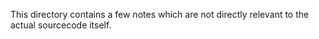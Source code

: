 This directory contains a few notes which are not directly relevant to the actual sourcecode itself.

